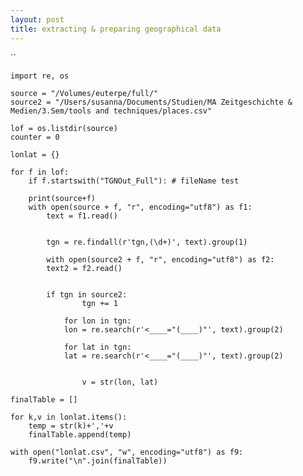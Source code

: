 ```yaml
---
layout: post
title: extracting & preparing geographical data
---
```


``

	import re, os

	source = "/Volumes/euterpe/full/"
	source2 = "/Users/susanna/Documents/Studien/MA Zeitgeschichte & Medien/3.Sem/tools and techniques/places.csv"

	lof = os.listdir(source)
	counter = 0 

	lonlat = {}

	for f in lof:
	    if f.startswith("TGNOut_Full"): # fileName test

		print(source+f)     
		with open(source + f, "r", encoding="utf8") as f1:
		    text = f1.read()


		    tgn = re.findall(r'tgn,(\d+)', text).group(1)

		    with open(source2 + f, "r", encoding="utf8") as f2:
		    text2 = f2.read()


		    if tgn in source2:
					tgn += 1

			    for lon in tgn:
				lon = re.search(r'<____="(____)"', text).group(2)

			    for lat in tgn:
				lat = re.search(r'<____="(____)"', text).group(2)


					v = str(lon, lat)

	finalTable = []

	for k,v in lonlat.items():
		temp = str(k)+','+v
		finalTable.append(temp)

	with open("lonlat.csv", "w", encoding="utf8") as f9:
		f9.write("\n".join(finalTable))
 
 
            		
